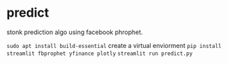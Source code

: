 # predict
stonk prediction algo using facebook phrophet.

`sudo apt install build-essential`
create a virtual enviorment
`pip install streamlit fbprophet yfinance plotly`
`streamlit run predict.py`
